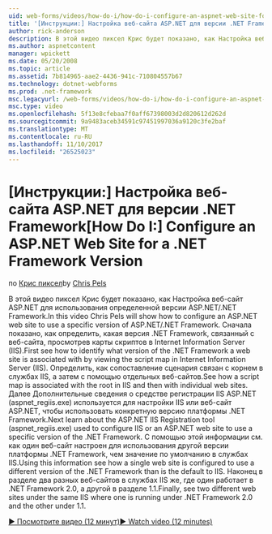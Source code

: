 ```yaml
---
uid: web-forms/videos/how-do-i/how-do-i-configure-an-aspnet-web-site-for-a-net-framework-version
title: '[Инструкции:] Настройка веб-сайта ASP.NET для версии .NET Framework | Документы Microsoft'
author: rick-anderson
description: В этой видео пиксел Крис будет показано, как Настройка веб-сайт ASP.NET для использования определенной версии ASP.NET/.NET Framework. Сначала показано, как определить, какие v...
ms.author: aspnetcontent
manager: wpickett
ms.date: 05/20/2008
ms.topic: article
ms.assetid: 7b814965-aae2-4436-941c-710804557b67
ms.technology: dotnet-webforms
ms.prod: .net-framework
msc.legacyurl: /web-forms/videos/how-do-i/how-do-i-configure-an-aspnet-web-site-for-a-net-framework-version
msc.type: video
ms.openlocfilehash: 5f13e8cfebaa7f0aff67398003d2d820612d262d
ms.sourcegitcommit: 9a9483aceb34591c97451997036a9120c3fe2baf
ms.translationtype: MT
ms.contentlocale: ru-RU
ms.lasthandoff: 11/10/2017
ms.locfileid: "26525023"
---
```

<a name="how-do-i-configure-an-aspnet-web-site-for-a-net-framework-version"></a><span data-ttu-id="3162f-104">[Инструкции:] Настройка веб-сайта ASP.NET для версии .NET Framework</span><span class="sxs-lookup"><span data-stu-id="3162f-104">[How Do I:] Configure an ASP.NET Web Site for a .NET Framework Version</span></span>
====================
<span data-ttu-id="3162f-105">по [Крис пиксел](https://twitter.com/chrispels)</span><span class="sxs-lookup"><span data-stu-id="3162f-105">by [Chris Pels](https://twitter.com/chrispels)</span></span>

<span data-ttu-id="3162f-106">В этой видео пиксел Крис будет показано, как Настройка веб-сайт ASP.NET для использования определенной версии ASP.NET/.NET Framework.</span><span class="sxs-lookup"><span data-stu-id="3162f-106">In this video Chris Pels will show how to configure an ASP.NET web site to use a specific version of ASP.NET/.NET Framework.</span></span> <span data-ttu-id="3162f-107">Сначала показано, как определить, какая версия .NET Framework, связанный с веб-сайта, просмотрев карты скриптов в Internet Information Server (IIS).</span><span class="sxs-lookup"><span data-stu-id="3162f-107">First see how to identify what version of the .NET Framework a web site is associated with by viewing the script map in Internet Information Server (IIS).</span></span> <span data-ttu-id="3162f-108">Определить, как сопоставление сценария связан с корнем в службах IIS, а затем с помощью отдельных веб-сайтов.</span><span class="sxs-lookup"><span data-stu-id="3162f-108">See how a script map is associated with the root in IIS and then with individual web sites.</span></span> <span data-ttu-id="3162f-109">Далее Дополнительные сведения о средстве регистрации IIS ASP.NET (aspnet\_regiis.exe) используется для настройки IIS или веб-сайт ASP.NET, чтобы использовать конкретную версию платформы .NET Framework.</span><span class="sxs-lookup"><span data-stu-id="3162f-109">Next learn about the ASP.NET IIS Registration tool (aspnet\_regiis.exe) used to configure IIS or an ASP.NET web site to use a specific version of the .NET Framework.</span></span> <span data-ttu-id="3162f-110">С помощью этой информации см. как один веб-сайт настроен для использования другой версии платформы .NET Framework, чем значение по умолчанию в службах IIS.</span><span class="sxs-lookup"><span data-stu-id="3162f-110">Using this information see how a single web site is configured to use a different version of the .NET Framework than is the default to IIS.</span></span> <span data-ttu-id="3162f-111">Наконец в разделе два разных веб-сайтов в службах IIS же, где один работает в .NET Framework 2.0, а другой в разделе 1.1.</span><span class="sxs-lookup"><span data-stu-id="3162f-111">Finally, see two different web sites under the same IIS where one is running under .NET Framework 2.0 and the other under 1.1.</span></span>

[<span data-ttu-id="3162f-112">&#9654; Посмотрите видео (12 минут)</span><span class="sxs-lookup"><span data-stu-id="3162f-112">&#9654; Watch video (12 minutes)</span></span>](https://channel9.msdn.com/Blogs/ASP-NET-Site-Videos/how-do-i-configure-an-aspnet-web-site-for-a-net-framework-version)
